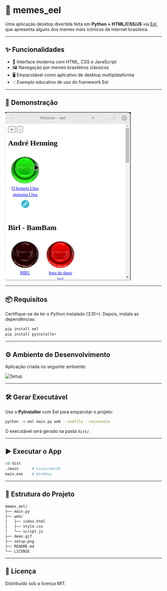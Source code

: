 # 📸 memes_eel


Uma aplicação desktop divertida feita em **Python + HTML/CSS/JS** via [Eel](https://github.com/python-eel/python-eel), que apresenta alguns dos memes mais icônicos da internet brasileira.

---

## ✨ Funcionalidades

- 🎨 Interface moderna com HTML, CSS e JavaScript  
- 🖼️ Navegação por memes brasileiros clássicos  
- 🖥️ Empacotável como aplicativo de desktop multiplataforma  
- 💡 Exemplo educativo de uso do framework Eel  

---

## 📸 Demonstração

![Demo do app](demo.gif)

---

## 📦 Requisitos

Certifique-se de ter o Python instalado (3.10+). Depois, instale as dependências:

```bash
pip install eel
pip install pyinstaller
````

---

## ⚙️ Ambiente de Desenvolvimento

Aplicação criada no seguinte ambiente:

![Setup](setup.png)

---

## 🛠️ Gerar Executável

Use o **PyInstaller** com Eel para empacotar o projeto:

```bash
python -m eel main.py web --onefile --noconsole
```

O executável será gerado na pasta `dist/`.

---

## ▶️ Executar o App

```bash
cd dist
./main      # Linux/macOS
main.exe    # Windows
```

---

## 📁 Estrutura do Projeto

```
memes_eel/
├── main.py
├── web/
│   ├── index.html
│   ├── style.css
│   └── script.js
├── demo.gif
├── setup.png
├── README.md
└── LICENSE
```
---

## 🪪 Licença

Distribuído sob a licença MIT.  
